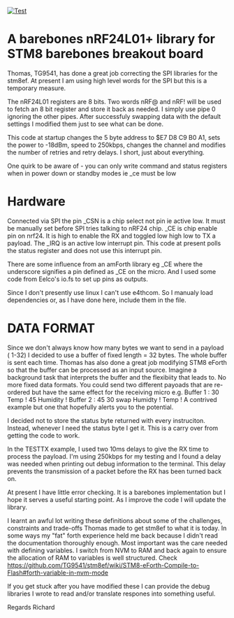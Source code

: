 [![Test](https://travis-ci.org/TG9541/stm8ef.svg)](https://travis-ci.org/TG9541/stm8ef-nRF24L01)

# A barebones nRF24L01+ library for STM8 barebones breakout board

Thomas, TG9541, has done a great job correcting the SPI libraries for the stm8ef. At present I am using high level words for the SPI but this is a temporary measure.

The nRF24L01 registers are 8 bits. Two words nRF@ and nRF! will be used to fetch an 8 bit register and store it back as needed. I simply use pipe 0 ignoring the other pipes. After successfuly swapping data with the default settings I modified them just to see what can be done.

This code at startup changes the 5 byte address to $E7 D8 C9 B0 A1, sets the power to -18dBm, speed to 250kbps, changes the channel and modifies the number of retries and retry delays. I short, just about everything.

One quirk to be aware of - you can only write command and status registers when in power down or standby modes ie _ce must be low

# Hardware
Connected via SPI the pin _CSN is a chip select not pin ie active low. It must be manually set before SPI tries talking to nRF24 chip. _CE is chip enable pin on nrf24. It is high to enable the RX and toggled low high low to TX a payload.
The _IRQ is an active low interrupt pin. This code at present polls the status register and does not use this interrupt pin.

There are some influence from an amForth library eg _CE where the underscore signifies a pin defined as _CE on the micro. And I used some code from Eelco's io.fs to set up pins as outputs.

Since I don't presently use linux I can't use e4thcom. So I manualy load dependencies or, as I have done here, include them in the file.

# DATA FORMAT
Since we don't always know how many bytes we want to send in a payload ( 1-32) I decided to use a buffer of fixed length = 32 bytes. The whole buffer is sent each time. Thomas has also done a great job modifying STM8 eForth so that the buffer can be processed as an input source. Imagine a background task that interprets the buffer and the flexibiity that leads to. No more fixed data formats. You could send two different payoads that are re-ordered but have the same effect for the receiving micro e.g.
Buffer 1 :  30 Temp ! 45 Humidity !
Buffer 2 :  45 30 swap Humidty ! Temp !
A contrived example but one that hopefully alerts you to the potential.

I decided not to store the status byte returned with every instruciton. Instead, whenever I need the status byte I get it. This is a carry over from getting the code to work. 

In the TESTTX example, I used two 10ms delays to give the RX time to process the payload. I'm using 250kbps for my testing and I found a delay was needed when printing out debug information to the terminal. This delay prevents the transmission of a packet before the RX has been turned back on. 

At present I have little error checking. It is a barebones implementation but I hope it serves a useful starting point. As I improve the code I will update the library.

I learnt an awful lot writing these definitions about some of the challenges, constraints and trade-offs Thomas made to get stm8ef to what it is today. In some ways my "fat" forth experience held me back because I didn't read the documentation thoroughly enough. Most important was the care needed with defining variables. I switch from NVM to RAM and back again to ensure the allocation of RAM to variables is well structured. Check https://github.com/TG9541/stm8ef/wiki/STM8-eForth-Compile-to-Flash#forth-variable-in-nvm-mode

If you get stuck after you have modified these I can provide the debug libraries I wrote to read and/or translate respones into something useful.

Regards
Richard
